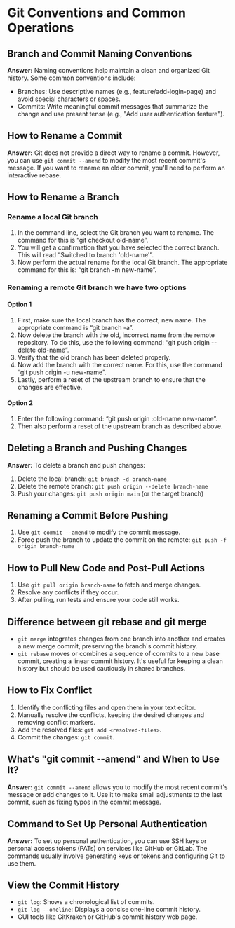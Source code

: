 # Git Conventions and Common Operations

## Branch and Commit Naming Conventions

**Answer:** Naming conventions help maintain a clean and organized Git history. Some common conventions include:

- Branches: Use descriptive names (e.g., feature/add-login-page) and avoid special characters or spaces.
- Commits: Write meaningful commit messages that summarize the change and use present tense (e.g., "Add user authentication feature").

## How to Rename a Commit

**Answer:** Git does not provide a direct way to rename a commit. However, you can use `git commit --amend` to modify the most recent commit's message. If you want to rename an older commit, you'll need to perform an interactive rebase.

## How to Rename a Branch

### Rename a local Git branch

1. In the command line, select the Git branch you want to rename. The command for this is “git checkout old-name”.
2. You will get a confirmation that you have selected the correct branch. This will read “Switched to branch 'old-name'”.
3. Now perform the actual rename for the local Git branch. The appropriate command for this is: “git branch -m new-name”.

### Renaming a remote Git branch we have two options

#### Option 1

1. First, make sure the local branch has the correct, new name. The appropriate command is “git branch -a”.
2. Now delete the branch with the old, incorrect name from the remote repository. To do this, use the following command: “git push origin --delete old-name”.
3. Verify that the old branch has been deleted properly.
4. Now add the branch with the correct name. For this, use the command “git push origin -u new-name”.
5. Lastly, perform a reset of the upstream branch to ensure that the changes are effective.

#### Option 2

1. Enter the following command: “git push origin :old-name new-name”.
2. Then also perform a reset of the upstream branch as described above.

## Deleting a Branch and Pushing Changes

**Answer:** To delete a branch and push changes:

1. Delete the local branch: `git branch -d branch-name`
2. Delete the remote branch: `git push origin --delete branch-name`
3. Push your changes: `git push origin main` (or the target branch)

## Renaming a Commit Before Pushing

1. Use `git commit --amend` to modify the commit message.
2. Force push the branch to update the commit on the remote: `git push -f origin branch-name`

## How to Pull New Code and Post-Pull Actions

1. Use `git pull origin branch-name` to fetch and merge changes.
2. Resolve any conflicts if they occur.
3. After pulling, run tests and ensure your code still works.

## Difference between git rebase and git merge

- `git merge` integrates changes from one branch into another and creates a new merge commit, preserving the branch's commit history.
- `git rebase` moves or combines a sequence of commits to a new base commit, creating a linear commit history. It's useful for keeping a clean history but should be used cautiously in shared branches.

## How to Fix Conflict

1. Identify the conflicting files and open them in your text editor.
2. Manually resolve the conflicts, keeping the desired changes and removing conflict markers.
3. Add the resolved files: `git add <resolved-files>`.
4. Commit the changes: `git commit`.

## What's "git commit --amend" and When to Use It?

**Answer:** `git commit --amend` allows you to modify the most recent commit's message or add changes to it. Use it to make small adjustments to the last commit, such as fixing typos in the commit message.

## Command to Set Up Personal Authentication

**Answer:** To set up personal authentication, you can use SSH keys or personal access tokens (PATs) on services like GitHub or GitLab. The commands usually involve generating keys or tokens and configuring Git to use them.

## View the Commit History

- `git log`: Shows a chronological list of commits.
- `git log --oneline`: Displays a concise one-line commit history.
- GUI tools like GitKraken or GitHub's commit history web page.
